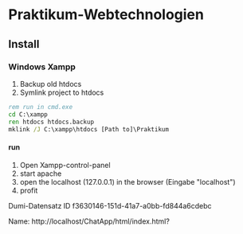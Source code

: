 # Praktikum-Webtechnologien
## Install

### Windows Xampp

1) Backup old htdocs
1) Symlink project to htdocs

```cmd
rem run in cmd.exe
cd C:\xampp
ren htdocs htdocs.backup
mklink /J C:\xampp\htdocs [Path to]\Praktikum
```

#### run

1) Open Xampp-control-panel
2) start apache
3) open the localhost (127.0.0.1) in the browser (Eingabe "localhost")
4) profit

Dumi-Datensatz ID
f3630146-151d-41a7-a0bb-fd844a6cdebc


Name:
http://localhost/ChatApp/html/index.html?